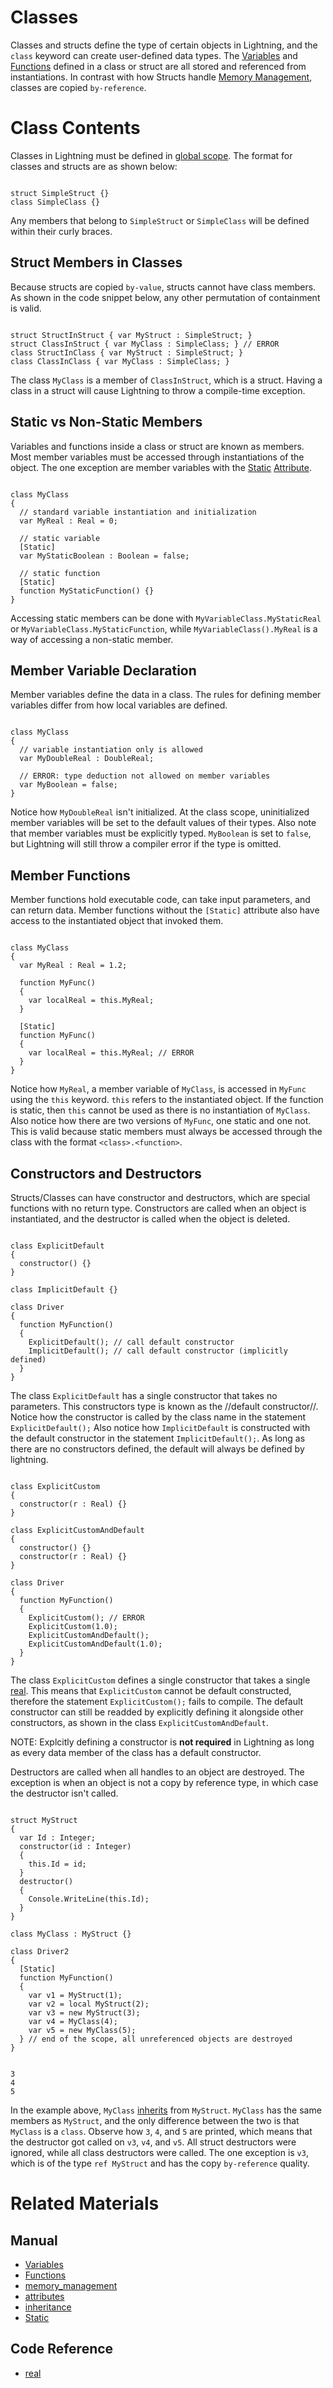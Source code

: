 # Classes

Classes and structs define the type of certain objects in Lightning, and the `class` keyword can create user-defined data types.  The [Variables](https://plasmaengine.github.io/PlasmaDocs/Plasma1/Editor/Lightning/variables_and_data_types.markdown) and [Functions](https://plasmaengine.github.io/PlasmaDocs/Plasma1/Editor/Lightning/functions.markdown) defined in a class or struct are all stored and referenced from instantiations.  In contrast with how Structs handle [Memory Management](https://plasmaengine.github.io/PlasmaDocs/Plasma1/Editor/Lightning/memory_management.markdown), classes are copied `by-reference`.

# Class Contents
Classes in Lightning must be defined in [global scope](https://plasmaengine.github.io/PlasmaDocs/Plasma1/Editor/Lightning/variables_and_data_types.markdown#global-scope).  The format for classes and structs are as shown below:

<pre><code class="language-csharp" name="Simple Classes">
struct SimpleStruct {}
class SimpleClass {}
</code></pre>

Any members that belong to `SimpleStruct` or `SimpleClass` will be defined within their curly braces.

## Struct Members in Classes
Because structs are copied `by-value`, structs cannot have class members.  As shown in the code snippet below, any other permutation of containment is valid.

<pre><code class="language-csharp" name="Classes and Structs in Classes and Structs">
struct StructInStruct { var MyStruct : SimpleStruct; }
struct ClassInStruct { var MyClass : SimpleClass; } // ERROR
class StructInClass { var MyStruct : SimpleStruct; }
class ClassInClass { var MyClass : SimpleClass; }
</code></pre>

The class `MyClass` is a member of `ClassInStruct`, which is a struct.  Having a class in a struct will cause Lightning to throw a compile-time exception.

## Static vs Non-Static Members
Variables and functions inside a class or struct are known as members. Most member variables must be accessed through instantiations of the object.  The one exception are member variables with the [Static](https://plasmaengine.github.io/PlasmaDocs/Plasma1/Editor/Lightning/attributes.markdown#static) [Attribute](https://plasmaengine.github.io/PlasmaDocs/Plasma1/Editor/Lightning/attributes.markdown).

<pre><code class="language-csharp" name="Static Members">
class MyClass
{
  // standard variable instantiation and initialization
  var MyReal : Real = 0;
  
  // static variable
  [Static]
  var MyStaticBoolean : Boolean = false;
  
  // static function
  [Static]
  function MyStaticFunction() {}
}
</code></pre>

Accessing static members can be done with `MyVariableClass.MyStaticReal` or `MyVariableClass.MyStaticFunction`, while `MyVariableClass().MyReal` is a way of accessing a non-static member.

 ## Member Variable Declaration
Member variables define the data in a class.  The rules for defining member variables differ from how local variables are defined.

<pre><code class="language-csharp" name="Member Variables">
class MyClass
{
  // variable instantiation only is allowed
  var MyDoubleReal : DoubleReal;
  
  // ERROR: type deduction not allowed on member variables
  var MyBoolean = false;
}
</code></pre>

Notice how `MyDoubleReal` isn't initialized.  At the class scope, uninitialized member variables will be set to the default values of their types. Also note that member variables must be explicitly typed.  `MyBoolean` is set to `false`, but Lightning will still throw a compiler error if the type is omitted.

## Member Functions
Member functions hold executable code, can take input parameters, and can return data.  Member functions without the `[Static]` attribute  also have access to the instantiated object that invoked them.

<pre><code class="language-csharp" name="Member Functions">
class MyClass
{
  var MyReal : Real = 1.2;
  
  function MyFunc()
  {
    var localReal = this.MyReal;
  }
  
  [Static]
  function MyFunc()
  {
    var localReal = this.MyReal; // ERROR
  }
}
</code></pre>

Notice how `MyReal`, a member variable of `MyClass`, is accessed in `MyFunc` using the `this` keyword.  `this` refers to the instantiated object.  If the function is static, then `this` cannot be used as there is no instantiation of `MyClass`.  Also notice how there are two versions of `MyFunc`, one static and one not.  This is valid because static members must always be accessed through the class with the format `<class>.<function>`.

## Constructors and Destructors
Structs/Classes can have constructor and destructors, which are special functions with no return type.  Constructors are called when an object is instantiated, and the destructor is called when the object is deleted.

<pre><code class="language-csharp" name="Default Constructor">
class ExplicitDefault
{
  constructor() {}
}

class ImplicitDefault {}

class Driver
{
  function MyFunction()
  {
    ExplicitDefault(); // call default constructor
    ImplicitDefault(); // call default constructor (implicitly defined)
  }
}
</code></pre>

The class `ExplicitDefault` has a single constructor that takes no parameters.  This constructors type is known as the //default constructor//.  Notice how the constructor is called by the class name in the statement `ExplicitDefault();`  Also notice how `ImplicitDefault` is constructed with the default constructor in the statement `ImplicitDefault();`.  As long as there are no constructors defined, the default will always be defined by lightning.

<pre><code class="language-csharp" name="Custom Constructors">
class ExplicitCustom
{
  constructor(r : Real) {}
}

class ExplicitCustomAndDefault
{
  constructor() {}
  constructor(r : Real) {}
}

class Driver
{
  function MyFunction()
  {
    ExplicitCustom(); // ERROR
    ExplicitCustom(1.0);
    ExplicitCustomAndDefault();
    ExplicitCustomAndDefault(1.0);
  }
}
</code></pre>

The class `ExplicitCustom` defines a single constructor that takes a single [real](https://github.com/PlasmaEngine/PlasmaDocs/tree/master/docs/C%2B%2B/code_reference/lightning_base_types/real.markdown).  This means that `ExplicitCustom` cannot be default constructed, therefore the statement `ExplicitCustom();` fails to compile.  The default constructor can still be readded by explicitly defining it alongside other constructors, as shown in the class `ExplicitCustomAndDefault`.

NOTE: Explcitly defining a constructor is **not required** in Lightning as long as every data member of the class has a default constructor.

Destructors are called when all handles to an object are destroyed.  The exception is when an object is not a copy by reference type, in which case the destructor isn't called.

<pre><code class="language-csharp" name="Destructors">
struct MyStruct
{
  var Id : Integer;
  constructor(id : Integer)
  {
    this.Id = id;
  }
  destructor()
  {
    Console.WriteLine(this.Id);
  }
}

class MyClass : MyStruct {}

class Driver2
{
  [Static]
  function MyFunction()
  {
    var v1 = MyStruct(1);
    var v2 = local MyStruct(2);
    var v3 = new MyStruct(3);
    var v4 = MyClass(4);
    var v5 = new MyClass(5);
  } // end of the scope, all unreferenced objects are destroyed
}
</code></pre>
<pre><code name="Console window">
3
4
5
</code></pre>

In the example above, `MyClass` [inherits](https://plasmaengine.github.io/PlasmaDocs/Plasma1/Editor/Lightning/inheritance.markdown) from `MyStruct`.  `MyClass` has the same members as `MyStruct`, and the only difference between the two is that `MyClass` is a `class`.  Observe how `3`, `4`, and `5` are printed, which means that the destructor got called on `v3`, `v4`, and `v5`.  All struct destructors were ignored, while all class destructors were called.  The one exception is `v3`, which is of the type `ref MyStruct` and has the copy `by-reference` quality.

# Related Materials
## Manual
- [Variables](https://plasmaengine.github.io/PlasmaDocs/Plasma1/Editor/Lightning/variables_and_data_types.markdown)
- [Functions](https://plasmaengine.github.io/PlasmaDocs/Plasma1/Editor/Lightning/functions.markdown)
- [memory_management](https://plasmaengine.github.io/PlasmaDocs/Plasma1/Editor/Lightning/memory_management.markdown)
- [attributes](https://plasmaengine.github.io/PlasmaDocs/Plasma1/Editor/Lightning/attributes.markdown)
- [inheritance](https://plasmaengine.github.io/PlasmaDocs/Plasma1/Editor/Lightning/inheritance.markdown)
- [Static](https://plasmaengine.github.io/PlasmaDocs/Plasma1/Editor/Lightning/attributes.markdown#static)

## Code Reference
- [real](https://github.com/PlasmaEngine/PlasmaDocs/tree/master/docs/C%2B%2B/code_reference/lightning_base_types/real.markdown) 

 